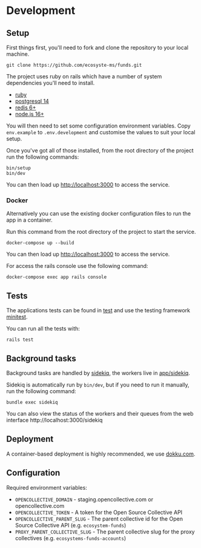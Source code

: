 # Development

## Setup

First things first, you'll need to fork and clone the repository to your local machine.

`git clone https://github.com/ecosyste-ms/funds.git`

The project uses ruby on rails which have a number of system dependencies you'll need to install.

- [ruby](https://www.ruby-lang.org/en/documentation/installation/)
- [postgresql 14](https://www.postgresql.org/download/)
- [redis 6+](https://redis.io/download/)
- [node.js 16+](https://nodejs.org/en/download/)

You will then need to set some configuration environment variables. Copy `env.example` to `.env.development` and customise the values to suit your local setup.

Once you've got all of those installed, from the root directory of the project run the following commands:

```
bin/setup
bin/dev
```

You can then load up [http://localhost:3000](http://localhost:3000) to access the service.

### Docker

Alternatively you can use the existing docker configuration files to run the app in a container.

Run this command from the root directory of the project to start the service.

`docker-compose up --build`

You can then load up [http://localhost:3000](http://localhost:3000) to access the service.

For access the rails console use the following command:

`docker-compose exec app rails console`

## Tests

The applications tests can be found in [test](test) and use the testing framework [minitest](https://github.com/minitest/minitest).

You can run all the tests with:

`rails test`

## Background tasks

Background tasks are handled by [sidekiq](https://github.com/mperham/sidekiq), the workers live in [app/sidekiq](app/sidekiq/).

Sidekiq is automatically run by `bin/dev`, but if you need to run it manually, run the following command:

`bundle exec sidekiq`

You can also view the status of the workers and their queues from the web interface http://localhost:3000/sidekiq

## Deployment

A container-based deployment is highly recommended, we use [dokku.com](https://dokku.com/).

## Configuration

Required environment variables:

- `OPENCOLLECTIVE_DOMAIN` - staging.opencollective.com or opencollective.com
- `OPENCOLLECTIVE_TOKEN` - A token for the Open Source Collective API
- `OPENCOLLECTIVE_PARENT_SLUG` - The parent collective id for the Open Source Collective API (e.g. `ecosystem-funds`)
- `PROXY_PARENT_COLLECTIVE_SLUG` - The parent collective slug for the proxy collectives (e.g. `ecosystems-funds-accounts`)
